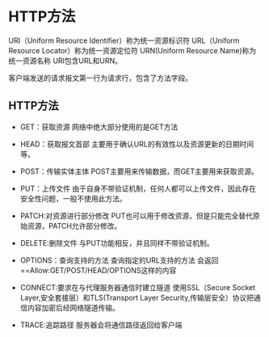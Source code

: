 # HTTP方法
URI（Uniform Resource Identifier）称为统一资源标识符
URL（Uniform Resource Locator）称为统一资源定位符
URN(Uniform Resource Name)称为统一资源名称
URI包含URL和URN。

客户端发送的请求报文第一行为请求行，包含了方法字段。

## HTTP方法
- GET：获取资源
网络中绝大部分使用的是GET方法

- HEAD：获取报文首部
主要用于确认URL的有效性以及资源更新的日期时间等。

- POST：传输实体主体
POST主要用来传输数据，而GET主要用来获取资源。

- PUT：上传文件
由于自身不带验证机制，任何人都可以上传文件，因此存在安全性问题，一般不使用此方法。

- PATCH:对资源进行部分修改
PUT也可以用于修改资源，但是只能完全替代原始资源，PATCH允许部分修改。

- DELETE:删除文件
与PUT功能相反，并且同样不带验证机制。

- OPTIONS：查询支持的方法
查询指定的URL支持的方法
会返回==Allow:GET/POST/HEAD/OPTIONS这样的内容

- CONNECT:要求在与代理服务器通信时建立隧道
使用SSL（Secure Socket Layer,安全套接层）和TLS(Transport Layer Security,传输层安全）协议把通信内容加密后经网络隧道传输。

- TRACE:追踪路径
服务器会将通信路径返回给客户端

